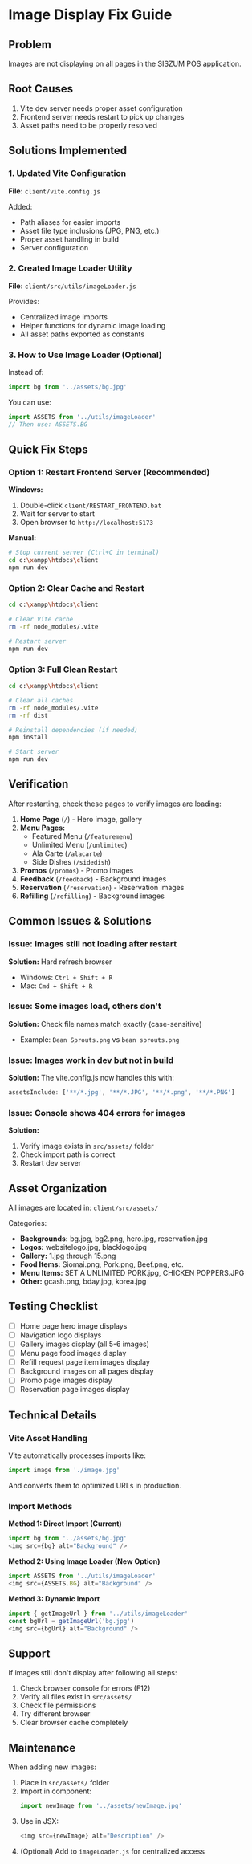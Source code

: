 # Image Display Fix Guide

## Problem
Images are not displaying on all pages in the SISZUM POS application.

## Root Causes
1. Vite dev server needs proper asset configuration
2. Frontend server needs restart to pick up changes
3. Asset paths need to be properly resolved

## Solutions Implemented

### 1. Updated Vite Configuration
**File:** `client/vite.config.js`

Added:
- Path aliases for easier imports
- Asset file type inclusions (JPG, PNG, etc.)
- Proper asset handling in build
- Server configuration

### 2. Created Image Loader Utility
**File:** `client/src/utils/imageLoader.js`

Provides:
- Centralized image imports
- Helper functions for dynamic image loading
- All asset paths exported as constants

### 3. How to Use Image Loader (Optional)

Instead of:
```javascript
import bg from '../assets/bg.jpg'
```

You can use:
```javascript
import ASSETS from '../utils/imageLoader'
// Then use: ASSETS.BG
```

## Quick Fix Steps

### Option 1: Restart Frontend Server (Recommended)

**Windows:**
1. Double-click `client/RESTART_FRONTEND.bat`
2. Wait for server to start
3. Open browser to `http://localhost:5173`

**Manual:**
```bash
# Stop current server (Ctrl+C in terminal)
cd c:\xampp\htdocs\client
npm run dev
```

### Option 2: Clear Cache and Restart

```bash
cd c:\xampp\htdocs\client

# Clear Vite cache
rm -rf node_modules/.vite

# Restart server
npm run dev
```

### Option 3: Full Clean Restart

```bash
cd c:\xampp\htdocs\client

# Clear all caches
rm -rf node_modules/.vite
rm -rf dist

# Reinstall dependencies (if needed)
npm install

# Start server
npm run dev
```

## Verification

After restarting, check these pages to verify images are loading:

1. **Home Page** (`/`) - Hero image, gallery
2. **Menu Pages:**
   - Featured Menu (`/featuremenu`)
   - Unlimited Menu (`/unlimited`)
   - Ala Carte (`/alacarte`)
   - Side Dishes (`/sidedish`)
3. **Promos** (`/promos`) - Promo images
4. **Feedback** (`/feedback`) - Background images
5. **Reservation** (`/reservation`) - Reservation images
6. **Refilling** (`/refilling`) - Background images

## Common Issues & Solutions

### Issue: Images still not loading after restart
**Solution:** Hard refresh browser
- Windows: `Ctrl + Shift + R`
- Mac: `Cmd + Shift + R`

### Issue: Some images load, others don't
**Solution:** Check file names match exactly (case-sensitive)
- Example: `Bean Sprouts.png` vs `bean sprouts.png`

### Issue: Images work in dev but not in build
**Solution:** The vite.config.js now handles this with:
```javascript
assetsInclude: ['**/*.jpg', '**/*.JPG', '**/*.png', '**/*.PNG']
```

### Issue: Console shows 404 errors for images
**Solution:** 
1. Verify image exists in `src/assets/` folder
2. Check import path is correct
3. Restart dev server

## Asset Organization

All images are located in: `client/src/assets/`

Categories:
- **Backgrounds:** bg.jpg, bg2.png, hero.jpg, reservation.jpg
- **Logos:** websitelogo.jpg, blacklogo.jpg
- **Gallery:** 1.jpg through 15.png
- **Food Items:** Siomai.png, Pork.png, Beef.png, etc.
- **Menu Items:** SET A UNLIMITED PORK.jpg, CHICKEN POPPERS.JPG
- **Other:** gcash.png, bday.jpg, korea.jpg

## Testing Checklist

- [ ] Home page hero image displays
- [ ] Navigation logo displays
- [ ] Gallery images display (all 5-6 images)
- [ ] Menu page food images display
- [ ] Refill request page item images display
- [ ] Background images on all pages display
- [ ] Promo page images display
- [ ] Reservation page images display

## Technical Details

### Vite Asset Handling
Vite automatically processes imports like:
```javascript
import image from './image.jpg'
```

And converts them to optimized URLs in production.

### Import Methods

**Method 1: Direct Import (Current)**
```javascript
import bg from '../assets/bg.jpg'
<img src={bg} alt="Background" />
```

**Method 2: Using Image Loader (New Option)**
```javascript
import ASSETS from '../utils/imageLoader'
<img src={ASSETS.BG} alt="Background" />
```

**Method 3: Dynamic Import**
```javascript
import { getImageUrl } from '../utils/imageLoader'
const bgUrl = getImageUrl('bg.jpg')
<img src={bgUrl} alt="Background" />
```

## Support

If images still don't display after following all steps:

1. Check browser console for errors (F12)
2. Verify all files exist in `src/assets/`
3. Check file permissions
4. Try different browser
5. Clear browser cache completely

## Maintenance

When adding new images:
1. Place in `src/assets/` folder
2. Import in component:
   ```javascript
   import newImage from '../assets/newImage.jpg'
   ```
3. Use in JSX:
   ```javascript
   <img src={newImage} alt="Description" />
   ```
4. (Optional) Add to `imageLoader.js` for centralized access
